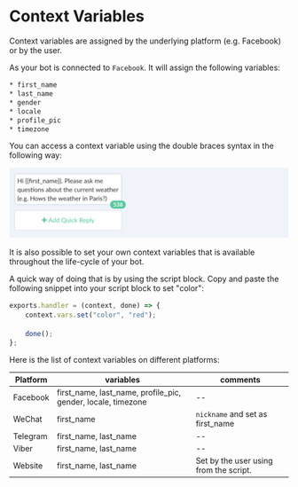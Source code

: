 # Context Variables

Context variables are assigned by the underlying platform (e.g. Facebook) or by the user. 

As your bot is connected to `Facebook`. It will assign the following variables:

    * first_name
    * last_name
    * gender
    * locale
    * profile_pic
    * timezone


You can access a context variable using the double braces syntax in the following way:

![](facebook-variable.png)


It is also possible to set your own context variables that is available throughout the life-cycle of your bot.


A quick way of doing that is by using the script block. Copy and paste the following snippet into your script block to set "color":

```javascript
exports.handler = (context, done) => {
    context.vars.set("color", "red");

    done();
};

```

Here is the list of context variables on different platforms:


| Platform | variables | comments|
| -- | -- | -- |
| Facebook | first_name, last_name, profile_pic, gender, locale, timezone | -- |
| WeChat | first_name | `nickname` and set as first_name |
| Telegram | first_name, last_name | -- |
| Viber | first_name, last_name | -- |
| Website | first_name, last_name | Set by the user using from the script. |


